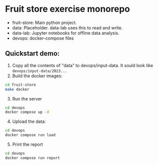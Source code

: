 # Fruit store exercise monorepo

- fruit-store: Main python project.
- data: Placeholder. data-lab uses this to read and write.
- data-lab: Jupyter notebooks for offline data analysis.
- devops: docker-compose files

## Quickstart demo:

1. Copy all the contents of "data" to devops/input-data. It sould look like `devops/input-data/2023...`
2. Build the docker images:

```bash
cd fruit-store
make docker
```

3. Run the server

```bash
cd devops
docker compose up -d
```

4. Upload the data:

```bash
cd devops
docker compose run load
```

5. Print the report

```bash
cd devops
docker compose run report
```

